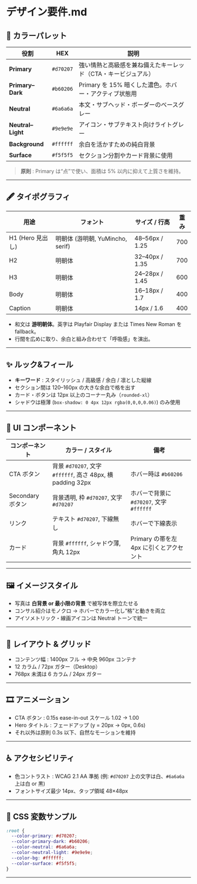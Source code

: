 # デザイン要件.md

## 🎨 カラーパレット

| 役割                | HEX       | 説明                                |
| ----------------- | --------- | --------------------------------- |
| **Primary**       | `#d70207` | 強い情熱と高級感を兼ね備えたキーレッド（CTA・キービジュアル）  |
| **Primary–Dark**  | `#b60206` | Primary を 15% 暗くした濃色。ホバー・アクティブ状態用 |
| **Neutral**       | `#6a6a6a` | 本文・サブヘッド・ボーダーのベースグレー              |
| **Neutral–Light** | `#9e9e9e` | アイコン・サブテキスト向けライトグレー               |
| **Background**    | `#ffffff` | 余白を活かすための純白背景                     |
| **Surface**       | `#f5f5f5` | セクション分割やカード背景に使用                  |

> **原則** : Primary は“点”で使い、面積は 5% 以内に抑えて上質さを維持。

---

## 🖋 タイポグラフィ

| 用途            | フォント                       | サイズ / 行高       | 重み  |
| ------------- | -------------------------- | -------------- | --- |
| H1 (Hero 見出し) | 明朝体 (游明朝, YuMincho, serif) | 48–56px / 1.25 | 700 |
| H2            | 明朝体                        | 32–40px / 1.35 | 700 |
| H3            | 明朝体                        | 24–28px / 1.45 | 600 |
| Body          | 明朝体                        | 16–18px / 1.7  | 400 |
| Caption       | 明朝体                        | 14px / 1.6     | 400 |

* 和文は **游明朝体**。英字は Playfair Display または Times New Roman を fallback。
* 行間を広めに取り、余白と組み合わせて「呼吸感」を演出。

---

## ✨ ルック&フィール

* **キーワード** : スタイリッシュ / 高級感 / 余白 / 凛とした縦線
* セクション間は 120–160px の大きな余白で格を出す
* カード・ボタンは 12px 以上のコーナー丸み（`rounded-xl`）
* シャドウは極薄 (`box-shadow: 0 4px 12px rgba(0,0,0,0.06)`) のみ使用

---

## 🧩 UI コンポーネント

| コンポーネント       | カラー / スタイル                                          | 備考                              |
| ------------- | --------------------------------------------------- | ------------------------------- |
| CTA ボタン       | 背景 `#d70207`, 文字 `#ffffff`, 高さ 48px, 横 padding 32px | ホバー時は `#b60206`                 |
| Secondary ボタン | 背景透明, 枠 `#d70207`, 文字 `#d70207`                     | ホバーで背景に `#d70207`, 文字 `#ffffff` |
| リンク           | テキスト `#d70207`, 下線無し                                | ホバーで下線表示                        |
| カード           | 背景 `#ffffff`, シャドウ薄, 角丸 12px                        | Primary の帯を左 4px に引くとアクセント      |

---

## 🖼 イメージスタイル

* 写真は **白背景 or 最小限の背景** で被写体を際立たせる
* コンサル紹介はモノクロ → ホバーでカラー化し“格”と動きを両立
* アイソメトリック・線画アイコンは Neutral トーンで統一

---

## 📐 レイアウト & グリッド

* コンテンツ幅 : 1400px フル → 中央 960px コンテナ
* 12 カラム / 72px ガター（Desktop）
* 768px 未満は 6 カラム / 24px ガター

---

## 🎞 アニメーション

* CTA ボタン : 0.15s ease-in-out スケール 1.02 → 1.00
* Hero タイトル : フェードアップ (y = 20px → 0px, 0.6s)
* それ以外は原則 0.3s 以下、自然なモーションを維持

---

## ♿️ アクセシビリティ

* 色コントラスト : WCAG 2.1 AA 準拠 (例: `#d70207` 上の文字は白、`#6a6a6a` 上は白 or 黒)
* フォントサイズ最少 14px、タップ領域 48×48px

---

## 🔧 CSS 変数サンプル

```css
:root {
  --color-primary: #d70207;
  --color-primary-dark: #b60206;
  --color-neutral: #6a6a6a;
  --color-neutral-light: #9e9e9e;
  --color-bg: #ffffff;
  --color-surface: #f5f5f5;
}
```

---
